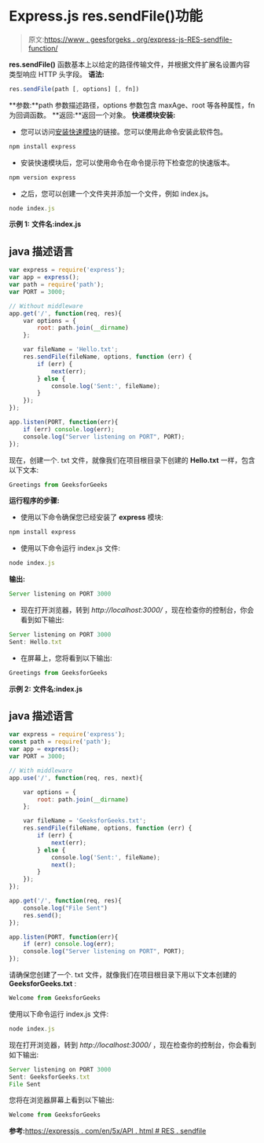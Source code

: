 # Express.js res.sendFile()功能

> 原文:[https://www . geesforgeks . org/express-js-RES-sendfile-function/](https://www.geeksforgeeks.org/express-js-res-sendfile-function/)

**res.sendFile()** 函数基本上以给定的路径传输文件，并根据文件扩展名设置内容类型响应 HTTP 头字段。
**语法:**

```js
res.sendFile(path [, options] [, fn])
```

**参数:**path 参数描述路径，options 参数包含 maxAge、root 等各种属性，fn 为回调函数。
**返回:**返回一个对象。
**快递模块安装:**

*   您可以访问[安装快速模块](https://www.npmjs.com/package/express)的链接。您可以使用此命令安装此软件包。

```js
npm install express
```

*   安装快速模块后，您可以使用命令在命令提示符下检查您的快速版本。

```js
npm version express
```

*   之后，您可以创建一个文件夹并添加一个文件，例如 index.js。

```js
node index.js
```

**示例 1:** **文件名:index.js**

## java 描述语言

```js
var express = require('express');
var app = express();
var path = require('path');
var PORT = 3000;

// Without middleware
app.get('/', function(req, res){
    var options = {
        root: path.join(__dirname)
    };

    var fileName = 'Hello.txt';
    res.sendFile(fileName, options, function (err) {
        if (err) {
            next(err);
        } else {
            console.log('Sent:', fileName);
        }
    });
});

app.listen(PORT, function(err){
    if (err) console.log(err);
    console.log("Server listening on PORT", PORT);
});
```

现在，创建一个. txt 文件，就像我们在项目根目录下创建的 **Hello.txt** 一样，包含以下文本:

```js
Greetings from GeeksforGeeks
```

**运行程序的步骤:**

*   使用以下命令确保您已经安装了 **express** 模块:

```js
npm install express
```

*   使用以下命令运行 index.js 文件:

```js
node index.js
```

**输出:**

```js
Server listening on PORT 3000
```

*   现在打开浏览器，转到 *http://localhost:3000/* ，现在检查你的控制台，你会看到如下输出:

```js
Server listening on PORT 3000
Sent: Hello.txt
```

*   在屏幕上，您将看到以下输出:

```js
Greetings from GeeksforGeeks
```

**示例 2:** **文件名:index.js**

## java 描述语言

```js
var express = require('express');
const path = require('path');
var app = express();
var PORT = 3000;

// With middleware
app.use('/', function(req, res, next){

    var options = {
        root: path.join(__dirname)
    };

    var fileName = 'GeeksforGeeks.txt';
    res.sendFile(fileName, options, function (err) {
        if (err) {
            next(err);
        } else {
            console.log('Sent:', fileName);
            next();
        }
    });
});

app.get('/', function(req, res){
    console.log("File Sent")
    res.send();
});

app.listen(PORT, function(err){
    if (err) console.log(err);
    console.log("Server listening on PORT", PORT);
});
```

请确保您创建了一个. txt 文件，就像我们在项目根目录下用以下文本创建的 **GeeksforGeeks.txt** :

```js
Welcome from GeeksforGeeks
```

使用以下命令运行 index.js 文件:

```js
node index.js
```

现在打开浏览器，转到 *http://localhost:3000/* ，现在检查你的控制台，你会看到如下输出:

```js
Server listening on PORT 3000
Sent: GeeksforGeeks.txt
File Sent
```

您将在浏览器屏幕上看到以下输出:

```js
Welcome from GeeksforGeeks
```

**参考:**[https://expressjs . com/en/5x/API . html # RES . sendfile](https://expressjs.com/en/5x/api.html#res.sendFile)